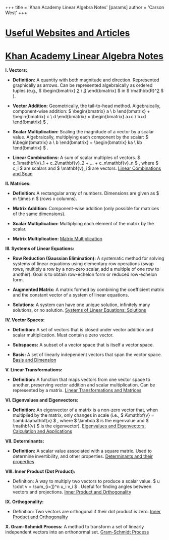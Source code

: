 +++
 title = 'Khan Academy Linear Algebra Notes'
[params]
	author = 'Carson West'
+++
# [Useful Websites and Articles](./../useful-websites-and-articles/)
# [Khan Academy Linear Algebra Notes](./../khan-academy-linear-algebra-notes/)

**I. Vectors:**

* **Definition:** A quantity with both magnitude and direction.  Represented graphically as arrows.  Can be represented algebraically as ordered tuples (e.g.,  $ \begin{bmatrix} [2](./../2/) \\ [3](./../3/) \end{bmatrix} $  in  $ \mathbb{R}^[2](./../2/) $ ).

* **Vector Addition:**  Geometrically, the tail-to-head method. Algebraically, component-wise addition:   $ \begin{bmatrix} a \\ b \end{bmatrix} + \begin{bmatrix} c \\ d \end{bmatrix} = \begin{bmatrix} a+c \\ b+d \end{bmatrix} $ .

* **Scalar Multiplication:**  Scaling the magnitude of a vector by a scalar value. Algebraically, multiplying each component by the scalar:  $ k\begin{bmatrix} a \\ b \end{bmatrix} = \begin{bmatrix} ka \\ kb \end{bmatrix} $ .

* **Linear Combinations:**  A sum of scalar multiples of vectors.   $ c_1\mathbf{v}_1 + c_2\mathbf{v}_2 + ... + c_n\mathbf{v}_n $ , where  $ c_i $  are scalars and  $ \mathbf{v}_i $  are vectors. [Linear Combinations and Span](./../linear-combinations-and-span/)


**II. Matrices:**

* **Definition:** A rectangular array of numbers.  Dimensions are given as  $ m \times n $  (rows x columns).

* **Matrix Addition:** Component-wise addition (only possible for matrices of the same dimensions).

* **Scalar Multiplication:** Multiplying each element of the matrix by the scalar.

* **Matrix Multiplication:** [Matrix Multiplication](./../matrix-multiplication/)


**III. Systems of Linear Equations:**

* **Row Reduction (Gaussian Elimination):**  A systematic method for solving systems of linear equations using elementary row operations (swap rows, multiply a row by a non-zero scalar, add a multiple of one row to another).  Goal is to obtain row-echelon form or reduced row-echelon form.

* **Augmented Matrix:** A matrix formed by combining the coefficient matrix and the constant vector of a system of linear equations.

* **Solutions:**  A system can have one unique solution, infinitely many solutions, or no solution. [Systems of Linear Equations: Solutions](./../systems-of-linear-equations:-solutions/)


**IV. Vector Spaces:**

* **Definition:** A set of vectors that is closed under vector addition and scalar multiplication.  Must contain a zero vector.

* **Subspaces:**  A subset of a vector space that is itself a vector space.

* **Basis:** A set of linearly independent vectors that span the vector space.  [Basis and Dimension](./../basis-and-dimension/)


**V. Linear Transformations:**

* **Definition:** A function that maps vectors from one vector space to another, preserving vector addition and scalar multiplication.  Can be represented by a matrix. [Linear Transformations and Matrices](./../linear-transformations-and-matrices/)


**VI. Eigenvalues and Eigenvectors:**

* **Definition:**  An eigenvector of a matrix is a non-zero vector that, when multiplied by the matrix, only changes in scale (i.e.,  $ A\mathbf{v} = \lambda\mathbf{v} $ , where  $ \lambda $  is the eigenvalue and  $ \mathbf{v} $  is the eigenvector). [Eigenvalues and Eigenvectors: Calculation and Applications](./../eigenvalues-and-eigenvectors:-calculation-and-applications/)


**VII.  Determinants:**

* **Definition:** A scalar value associated with a square matrix.  Used to determine invertibility, and other properties. [Determinants and their properties](./../determinants-and-their-properties/)


**VIII.  Inner Product (Dot Product):**

* Definition: A way to multiply two vectors to produce a scalar value.   $ u \cdot v = \sum_{i=[1](./../1/)}^n u_i v_i $ .   Useful for finding angles between vectors and projections. [Inner Product and Orthogonality](./../inner-product-and-orthogonality/)


**IX. Orthogonality:**

* Definition: Two vectors are orthogonal if their dot product is zero.  [Inner Product and Orthogonality](./../inner-product-and-orthogonality/)


**X. Gram-Schmidt Process:**  A method to transform a set of linearly independent vectors into an orthonormal set. [Gram-Schmidt Process](./../gram-schmidt-process/)
